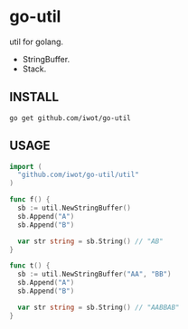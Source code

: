 go-util
=======

util for golang.  

- StringBuffer.
- Stack.

INSTALL
-------
`go get github.com/iwot/go-util`

USAGE
-----
```go
import (
  "github.com/iwot/go-util/util"
)

func f() {
  sb := util.NewStringBuffer()
  sb.Append("A")
  sb.Append("B")

  var str string = sb.String() // "AB"
}

func t() {
  sb := util.NewStringBuffer("AA", "BB")
  sb.Append("A")
  sb.Append("B")

  var str string = sb.String() // "AABBAB"
}
```
